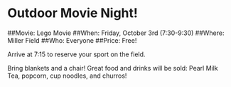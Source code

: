 # Outdoor Movie Night!

##Movie: Lego Movie
##When: Friday, October 3rd (7:30-9:30) 
##Where: Miller Field
##Who: Everyone
##Price: Free!

Arrive at 7:15 to reserve your sport on the field.

Bring blankets and a chair! Great food and drinks will be sold: Pearl Milk Tea, popcorn, cup noodles, and churros!
